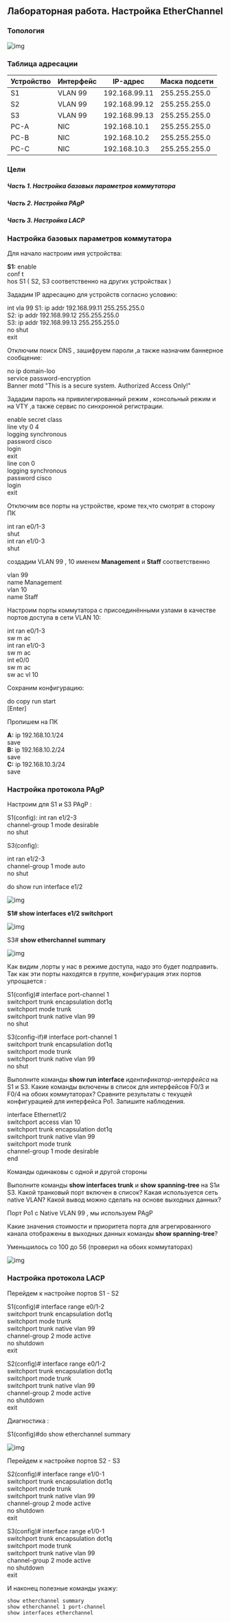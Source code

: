 ## Лабораторная работа. Настройка EtherChannel

### Топология

![img](img/1.png)

### Таблица адресации

| Устройство | Интерфейс | IP-адрес      | Маска подсети |
| ---------- | --------- | ------------- | ------------- |
| S1         | VLAN 99   | 192.168.99.11 | 255.255.255.0 |
| S2         | VLAN 99   | 192.168.99.12 | 255.255.255.0 |
| S3         | VLAN 99   | 192.168.99.13 | 255.255.255.0 |
| PC-A       | NIC       | 192.168.10.1  | 255.255.255.0 |
| PC-B       | NIC       | 192.168.10.2  | 255.255.255.0 |
| PC-C       | NIC       | 192.168.10.3  | 255.255.255.0 |

### Цели

##### Часть 1. Настройка базовых параметров коммутатора

##### Часть 2. Настройка PAgP

##### Часть 3. Настройка LACP



### Настройка базовых параметров коммутатора

Для начало настроим имя устройства:

**S1:**
enable <br/>
conf t <br/>
hos S1 ( S2, S3 соответственно на других устройствах ) 

Зададим IP  адресацию для устройств согласно условию:

int vla 99 
S1: ip addr 192.168.99.11 255.255.255.0 <br/>
S2: ip addr 192.168.99.12 255.255.255.0  <br/>S3: ip addr 192.168.99.13 255.255.255.0  <br/>no shut <br/>
exit <br/>

Отключим поиск DNS , зашифруем пароли ,а также назначим баннерное сообщение:

no ip domain-loo<br/>
service password-encryption<br/>
Banner motd "This is a secure system. Authorized Access Only!" <br/>

Зададим пароль на привилегированный режим , консольный режим и на VTY ,а также сервис по синхронной регистрации.

enable secret class <br/>
line vty 0 4 <br/>
logging synchronous<br/>
password cisco <br/>
login <br/>
exit <br/>
line con 0<br/>
logging synchronous<br/>
password cisco <br/>
login <br/>
exit <br/>

Отключим все порты на устройстве, кроме тех,что смотрят в сторону ПК

int ran e0/1-3<br/>
shut <br/>
int ran e1/0-3<br/>
shut <br/>

создадим VLAN 99 , 10 именем **Management** и **Staff** соответственно

vlan 99 <br/>
name Management <br/>
vlan 10 <br/>name Staff <br/>

Настроим порты коммутатора с присоединёнными узлами в качестве портов доступа в сети VLAN 10: 

int ran e0/1-3<br/>
sw m ac<br/>
int ran e1/0-3<br/>
sw m ac<br/>
int e0/0<br/>
sw m ac<br/>
sw ac vl 10<br/>

Сохраним конфигурацию:

do copy run start<br/>
[Enter] <br/>

Пропишем на ПК

**A:** 
ip 192.168.10.1/24 <br/>
save <br/>
**B:** 
ip 192.168.10.2/24 <br/>
save <br/>
**C:** 
ip 192.168.10.3/24 <br/>
save <br/>

### Настройка протокола PAgP

Настроим для S1 и S3 PAgP :

S1(config): 
int ran e1/2-3 <br/>
channel-group 1 mode desirable <br/>
no shut <br/>

S3(config): 

int ran e1/2-3 <br/>
channel-group 1 mode auto <br/>
no shut <br/>

do show run interface e1/2<br/>

![img](img/3.png)



**S1# show interfaces e1/2 switchport**<br/>

![img](img/3.png)

S3# **show etherchannel summary<br/>**

![img](img/4.png)

Как видим ,порты у нас в режиме доступа, надо это будет подправить. Так как эти порты находятся в группе, конфигурация этих портов упрощается :



S1(config)# 
interface port-channel 1<br/>
switchport trunk encapsulation dot1q<br/>
switchport mode trunk<br/>
switchport trunk native vlan 99<br/>
no shut<br/>

S3(config-if)# 
interface port-channel 1<br/>
switchport trunk encapsulation dot1q<br/>
switchport mode trunk<br/>
switchport trunk native vlan 99<br/>
no shut<br/>

Выполните команды **show run interface** *идентификатор-интерфейса* на S1 и S3. Какие команды включены в список для интерфейсов F0/3 и F0/4 на обоих коммутаторах? Сравните результаты с текущей конфигурацией для интерфейса Po1. Запишите наблюдения.

interface Ethernet1/2<br/>
 switchport access vlan 10<br/>
 switchport trunk encapsulation dot1q<br/>
 switchport trunk native vlan 99<br/>
 switchport mode trunk<br/>
 channel-group 1 mode desirable<br/>
end<br/>

Команды одинаковы с одной и другой стороны

Выполните команды **show interfaces trunk** и **show spanning-tree** на S1и S3. Какой транковый порт включен в список? Какая используется сеть native VLAN? Какой вывод можно сделать на основе выходных данных?

Порт Po1 с Native VLAN 99 , мы используем PAgP

Какие значения стоимости и приоритета порта для агрегированного канала отображены в выходных данных команды **show spanning-tree**?

Уменьшилось со 100 до 56 (проверил на обоих коммутаторах)

![img](img/5b.png)



###   **Настройка протокола LACP**

Перейдем к настройке портов S1 - S2

S1(config)# 
interface range e0/1-2<br/>
switchport trunk encapsulation dot1q<br/>
switchport mode trunk<br/>
switchport trunk native vlan 99<br/>
channel-group 2 mode active<br/>
no shutdown<br/>
exit<br/>

S2(config)# 
interface range e0/1-2<br/>
switchport trunk encapsulation dot1q<br/>
switchport mode trunk<br/>
switchport trunk native vlan 99<br/>
channel-group 2 mode active<br/>
no shutdown<br/>
exit<br/>

Диагностика :

S1(config)#do show etherchannel summary<br/>

![img](img/ethsum.png)



Перейдем к настройке портов S2 - S3

S2(config)# 
interface range e1/0-1<br/>
switchport trunk encapsulation dot1q<br/>
switchport mode trunk<br/>
switchport trunk native vlan 99<br/>
channel-group 2 mode active<br/>
no shutdown<br/>
exit<br/>

S3(config)# 
interface range  e1/0-1<br/>
switchport trunk encapsulation dot1q<br/>
switchport mode trunk<br/>
switchport trunk native vlan 99<br/>
channel-group 2 mode active<br/>
no shutdown<br/>
exit<br/>

И наконец полезные команды укажу:

```
show etherchannel summary
show etherchannel 1 port-channel
show interfaces etherchannel
```